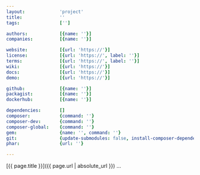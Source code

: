 ```yaml
---
layout:             'project'
title:              ''
tags:               ['']

authors:            [{name: ''}]
companies:          [{name: ''}]

website:            [{url: 'https://'}] 
license:            [{url: 'https://', label: ''}] 
terms:              [{url: 'https://', label: ''}] 
wiki:               [{url: 'https://'}] 
docs:               [{url: 'https://'}] 
demo:               [{url: 'https://'}] 

github:             [{name: ''}] 
packagist:          [{name: ''}]
dockerhub:          [{name: ''}]

dependencies:       []
composer:           {command: ''}
composer-dev:       {command: ''}
composer-global:    {command: ''}
gem:                {name: '', command: ''}
git:                {update-submodules: false, install-composer-dependencies: false, command: ''}
phar:               {url: ''}

---
```


[{{ page.title }}]({{ page.url | absolute_url }}) ...

<!--more--> 

